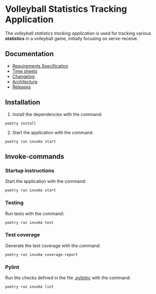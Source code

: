 # Volleyball Statistics Tracking Application

The _volleyball statistics tracking application_ is used for tracking various **statistics** in a volleyball game, initially focusing on serve-receive.

## Documentation

- [Requirements Specification](https://github.com/rautiais/ot-harjoitustyo/blob/main/volleystats-app/dokumentaatio/vaatimusmaarittely.md)
- [Time sheets](https://github.com/rautiais/ot-harjoitustyo/blob/main/volleystats-app/dokumentaatio/tuntikirjanpito.md)
- [Changelog](https://github.com/rautiais/ot-harjoitustyo/blob/main/volleystats-app/dokumentaatio/changelog.md)
- [Architecture](https://github.com/rautiais/ot-harjoitustyo/blob/main/volleystats-app/dokumentaatio/arkkitehtuuri.md)
- [Releases](https://github.com/rautiais/ot-harjoitustyo/releases/tag/vikko5)

## Installation

1. Install the dependencies with the command:

```
poetry install
```

2. Start the application with the command:

```
poetry run invoke start
```

## Invoke-commands

### Startup instructions

Start the application with the command:

```
poetry run invoke start
```

### Testing

Run tests with the command:

```
poetry run invoke test
```

### Test coverage

Generate the test coverage with the command:

```
poetry run invoke coverage-report
```

### Pylint

Run the checks defined in the file [.pylintrc](https://github.com/rautiais/ot-harjoitustyo/blob/main/volleystats-app/.pylintrc) with the command:

```
poetry run invoke lint
```
